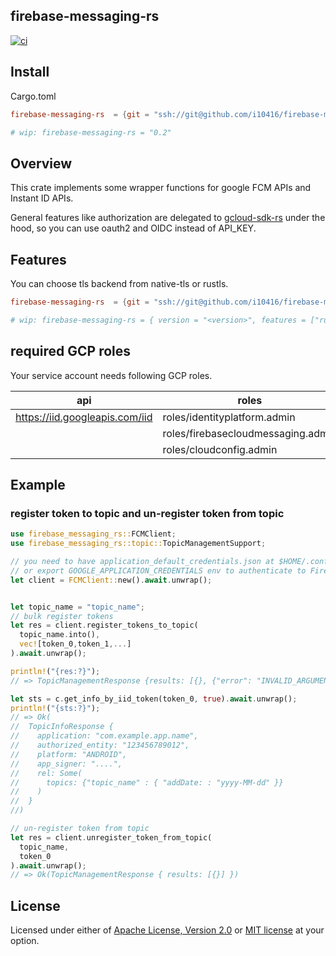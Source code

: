 ## firebase-messaging-rs

[![ci](https://github.com/i10416/firebase-messaging-rs/actions/workflows/ci.yaml/badge.svg)](https://github.com/i10416/firebase-messaging-rs/actions/workflows/ci.yaml)

## Install

Cargo.toml

```toml
firebase-messaging-rs  = {git = "ssh://git@github.com/i10416/firebase-messaging-rs.git", branch = "main", version = "0.4"}

# wip: firebase-messaging-rs = "0.2"

```

## Overview

This crate implements some wrapper functions for google FCM APIs and Instant ID APIs.

General features like authorization are delegated to [gcloud-sdk-rs](https://github.com/abdolence/gcloud-sdk-rs) under the hood, so you can use oauth2 and OIDC instead of API_KEY.


## Features

You can choose tls backend from native-tls or rustls.

```toml
firebase-messaging-rs  = {git = "ssh://git@github.com/i10416/firebase-messaging-rs.git", branch = "main", version = "0.4", features = ["rustls"] }

# wip: firebase-messaging-rs = { version = "<version>", features = ["rustls"] }
```

## required GCP roles

Your service account needs following GCP roles.

| api                            | roles                              |
| ------------------------------ | ---------------------------------- |
| https://iid.googleapis.com/iid | roles/identityplatform.admin       |
|                                | roles/firebasecloudmessaging.admin |
|                                | roles/cloudconfig.admin            |
## Example


### register token to topic and un-register token from topic

```rust
use firebase_messaging_rs::FCMClient;
use firebase_messaging_rs::topic::TopicManagementSupport;

// you need to have application_default_credentials.json at $HOME/.config/gcloud directory
// or export GOOGLE_APPLICATION_CREDENTIALS env to authenticate to Firebase.
let client = FCMClient::new().await.unwrap();


let topic_name = "topic_name";
// bulk register tokens
let res = client.register_tokens_to_topic(
  topic_name.into(),
  vec![token_0,token_1,...]
).await.unwrap();

println!("{res:?}");
// => TopicManagementResponse {results: [{}, {"error": "INVALID_ARGUMENT"}, ...] }

let sts = c.get_info_by_iid_token(token_0, true).await.unwrap();
println!("{sts:?}");
// => Ok(
//  TopicInfoResponse {
//    application: "com.example.app.name",
//    authorized_entity: "123456789012",
//    platform: "ANDROID",
//    app_signer: "....",
//    rel: Some(
//      topics: {"topic_name" : { "addDate: : "yyyy-MM-dd" }}
//    )
//  }
//)

// un-register token from topic
let res = client.unregister_token_from_topic(
  topic_name,
  token_0
).await.unwrap();
// => Ok(TopicManagementResponse { results: [{}] })


```


## License

Licensed under either of [Apache License, Version 2.0](https://github.com/abdolence/gcloud-sdk-rs/blob/master/LICENSE-APACHE) or [MIT license](https://github.com/abdolence/gcloud-sdk-rs/blob/master/LICENSE-MIT) at your option.
